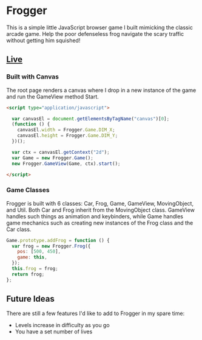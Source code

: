 # Frogger
This is a simple little JavaScript browser game I built mimicking the classic arcade game. Help the poor defenseless frog navigate the scary traffic without getting him squished!

## [Live](https://ltspringthorpe.github.io)

### Built with Canvas

The root page renders a canvas where I drop in a new instance of the game and run the GameView method Start.

```html
<script type="application/javascript">

  var canvasEl = document.getElementsByTagName("canvas")[0];
  (function () {
    canvasEl.width = Frogger.Game.DIM_X;
    canvasEl.height = Frogger.Game.DIM_Y;
  })();

  var ctx = canvasEl.getContext("2d");
  var Game = new Frogger.Game();
  new Frogger.GameView(Game, ctx).start();

</script>
```

### Game Classes

Frogger is built with 6 classes: Car, Frog, Game, GameView, MovingObject, and Util. Both Car and Frog inherit from the MovingObject class. GameView handles such things as animation and keybinders, while Game handles game mechanics such as creating new instances of the Frog class and the Car class.

```javascript
Game.prototype.addFrog = function () {
  var frog = new Frogger.Frog({
    pos: [500, 450],
    game: this,
  });
  this.frog = frog;
  return frog;
};
```

## Future Ideas

There are still a few features I'd like to add to Frogger in my spare time:
* Levels increase in difficulty as you go
* You have a set number of lives

